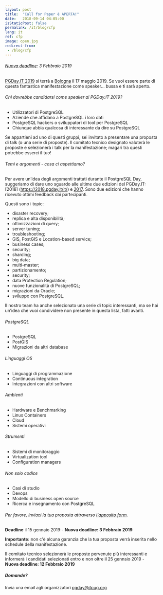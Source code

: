 ```yaml
---
layout: post
title:  "Call for Paper è APERTA!"
date:   2018-09-14 04:05:00
isStaticPost: false
permalink: /it/blog/cfp
lang: it
ref: cfp
image: open.jpg
redirect-from:
 - /blog/cfp
---
```


###### [Nuova deadline](http://2019.pgday.it/it/blog/cfp_postponed): 3 Febbraio 2019

[PGDay.IT 2019](https://2019.pgday.it/it/) si terrà a  [Bologna](https://2019.pgday.it/it/logistics/) il 17 maggio 2019. Se vuoi essere parte di questa fantastica manifestazione come speaker… bussa e ti sarà aperto.

###### Chi dovrebbe candidarsi come speaker al PGDay.IT 2019?

* Utilizzatori di PostgreSQL
* Aziende che affidano a PostgreSQL i loro dati
* PostgreSQL hackers o sviluppatori di tool per PostgreSQL
* Chiunque abbia qualcosa di interessante da dire su PostgreSQL

Se appartieni ad uno di questi gruppi, sei invitato a presentare una proposta di talk (o una serie di proposte). Il comitato tecnico designato valuterà le proposte e selezionerà i talk per la manifestazione; magari tra questi potrebbe esserci il tuo!

###### Temi e argomenti - cosa ci aspettiamo?

Per avere un’idea degli argomenti trattati durante il PostgreSQL Day, suggeriamo di dare uno sguardo alle ultime due edizioni del PGDay.IT: [2018] (https://2018.pgday.it/it/) e [2017](https://2017.pgday.it/it/). Sono due edizioni che hanno ricevuto ottimi feedback dai partecipanti.

Questi sono i topic:

* disaster recovery;
* replica e alta disponibilità;
* ottimizzazioni di query;
* server tuning;
* troubleshooting;
* GIS, PostGIS e Location-based service;
* business cases;
* security;
* sharding;
* big data;
* multi-master;
* partizionamento;
* security;
* data Protection Regulation;
* nuove funzionalità di PostgreSQL;
* migrazioni da Oracle;
* sviluppo con PostgreSQL.

Il nostro team ha anche selezionato una serie di topic interessanti, ma se hai un’idea che vuoi condividere non presente in questa lista, fatti avanti.

###### PostgreSQL

* PostgreSQL
* PostGIS
* Migrazioni da altri database

###### Linguaggi OS

* Linguaggi di programmazione
* Continuous integration
* Integrazioni con altri software

###### Ambienti

* Hardware e Benchmarking
* Linux Containers
* Cloud
* Sistemi operativi

###### Strumenti

* Sistemi di monitoraggio
* Virtualization tool
* Configuration managers

###### Non solo codice

* Casi di studio
* Devops
* Modello di business open source
* Ricerca e insegnamento con PostgreSQL


###### Per favore, inviaci la tua proposta attraverso [l'apposito form](https://docs.google.com/forms/d/e/1FAIpQLSeYcLyrPIdiMMf5UsQMUV6riNwXVVqBR0-RMainTmO0MJLlKA/viewform).

__Deadline__ il 15 gennaio 2019 - **Nuova deadline: 3 Febbraio 2019**

__Importante:__ non c'è alcuna garanzia che la tua proposta verrà inserita nello schedule della manifestazione.

Il comitato tecnico selezionerà le proposte pervenute più interessanti e informerà i candidati selezionati entro e non oltre il 25 gennaio 2019 - **Nuova deadline: 12 Febbraio 2019**

##### Domande?

Invia una email agli organizzatori [pgday@itpug.org](mailto:pgday@itpug.org)
